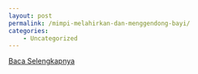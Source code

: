 ```yaml
---
layout: post
permalink: /mimpi-melahirkan-dan-menggendong-bayi/
categories:
    - Uncategorized
---
```


[Baca Selengkapnya](/03)